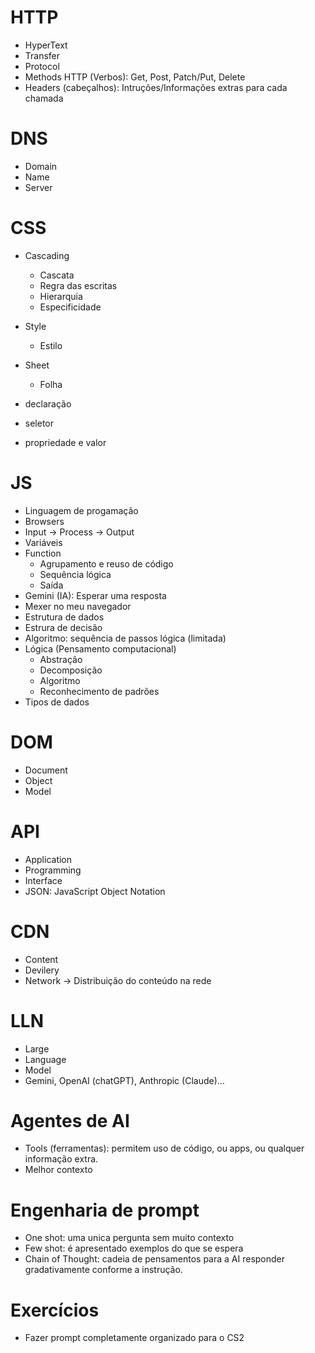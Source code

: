 # HTTP
- HyperText
- Transfer
- Protocol
- Methods HTTP (Verbos): Get, Post, Patch/Put, Delete
- Headers (cabeçalhos): Intruções/Informações extras para cada chamada

# DNS
- Domain
- Name
- Server

# CSS
- Cascading
    - Cascata
    - Regra das escritas
    - Hierarquia
    - Especificidade
- Style
    - Estilo
- Sheet
    - Folha

- declaração
- seletor
- propriedade e valor


# JS
- Linguagem de progamação
- Browsers
- Input -> Process -> Output
- Variáveis
- Function
    - Agrupamento e reuso de código
    - Sequência lógica
    - Saída
- Gemini (IA): Esperar uma resposta
- Mexer no meu navegador
- Estrutura de dados
- Estrura de decisão
- Algoritmo: sequência de passos lógica (limitada)
- Lógica (Pensamento computacional)
    - Abstração
    - Decomposição
    - Algoritmo
    - Reconhecimento de padrões
- Tipos de dados

# DOM
- Document
- Object
- Model

# API
- Application
- Programming
- Interface
- JSON: JavaScript Object Notation

# CDN
- Content
- Devilery
- Network
-> Distribuição do conteúdo na rede

# LLN
- Large
- Language
- Model
- Gemini, OpenAI (chatGPT), Anthropic (Claude)...

# Agentes de AI
- Tools (ferramentas): permitem uso de código, ou apps, ou qualquer informação extra.
- Melhor contexto

# Engenharia de prompt
- One shot: uma unica pergunta sem muito contexto
- Few shot: é apresentado exemplos do que se espera
- Chain of Thought: cadeia de pensamentos para a AI responder gradativamente conforme a instrução.


# Exercícios
- Fazer prompt completamente organizado para o CS2
